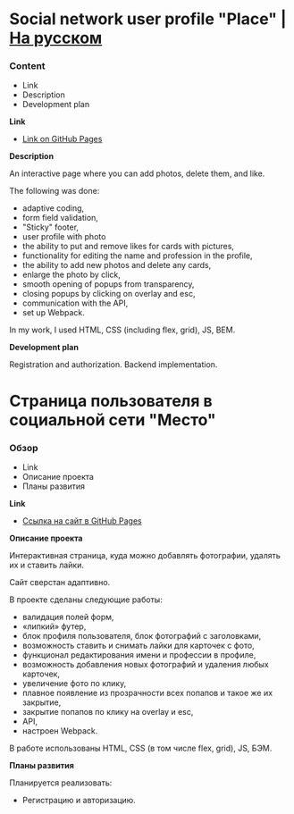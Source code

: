 # Social network user profile "Place" | [На русском](#anchortext)

### Content

* Link
* Description 
* Development plan

**Link**

* [Link on GitHub Pages](https://art-ka.github.io/mesto/)

**Description**

An interactive page where you can add photos, delete them, and like.

The following was done:
 * adaptive coding,
 * form field validation,
 * "Sticky" footer,
 * user profile with photo
 * the ability to put and remove likes for cards with pictures,
 * functionality for editing the name and profession in the profile,
 * the ability to add new photos and delete any cards,
 * enlarge the photo by click,
 * smooth opening of popups from transparency,
 * closing popups by clicking on overlay and esc,
 * communication with the API,
 * set up Webpack.

In my work, I used HTML, CSS (including flex, grid), JS, BEM.

**Development plan**

Registration and authorization. Backend implementation.


# <a name="anchortext" />Страница пользователя в социальной сети "Место"

### Обзор

* Link
* Описание проекта
* Планы развития

**Link**

* [Ссылка на сайт в GitHub Pages](https://art-ka.github.io/mesto/)

**Описание проекта**

Интерактивная страница, куда можно добавлять фотографии, удалять их и ставить лайки. 

Сайт сверстан адаптивно. 

В проекте сделаны следующие работы:
 * валидация полей форм, 
 * «липкий» футер, 
 * блок профиля пользователя, блок фотографий с заголовками,
 * возможность ставить и снимать лайки для карточек с фото,
 * функционал редактирования имени и профессии в профиле,
 * возможность добавления новых фотографий и удаления любых карточек, 
 * увеличение фото по клику,
 * плавное появление из прозрачности всех попапов и такое же их закрытие,
 * закрытие попапов по клику на overlay и esc,
 * API,
 * настроен Webpack. 
 

В работе использованы HTML, CSS (в том числе flex, grid), JS, БЭМ. 

**Планы развития**

Планируется реализовать:

* Регистрацию и авторизацию.






